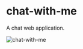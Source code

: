 # chat-with-me
A chat web application.

![chat-with-me](https://user-images.githubusercontent.com/53432494/62053971-f4f27380-b218-11e9-8c46-73dcd3a78e7c.png)
